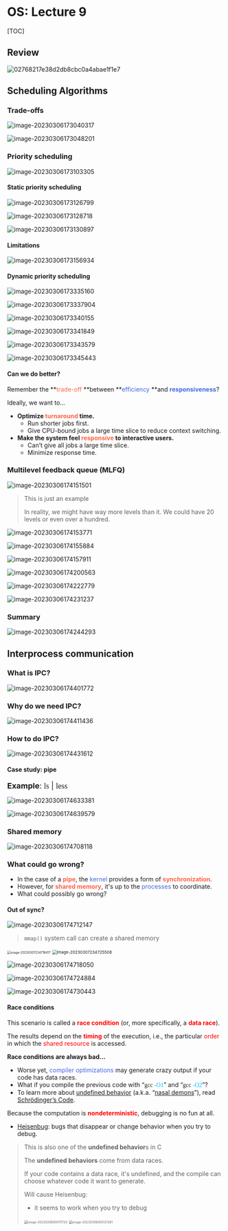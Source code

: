 # OS: Lecture 9

[TOC]

## Review

![02768217e38d2db8cbc0a4abae1f1e7](./02768217e38d2db8cbc0a4abae1f1e7.png)

## Scheduling Algorithms

### Trade-offs

![image-20230306173040317](./image-20230306173040317.png)

![image-20230306173048201](./image-20230306173048201.png)

### Priority scheduling

![image-20230306173103305](./image-20230306173103305.png)

#### Static priority scheduling

![image-20230306173126799](./image-20230306173126799.png)

![image-20230306173128718](./image-20230306173128718.png)

![image-20230306173130897](./image-20230306173130897.png)

#### Limitations

![image-20230306173156934](./image-20230306173156934.png)

#### Dynamic priority scheduling

![image-20230306173335160](./image-20230306173335160.png)

![image-20230306173337904](./image-20230306173337904.png)

![image-20230306173340155](./image-20230306173340155.png)

![image-20230306173341849](./image-20230306173341849.png)

![image-20230306173343579](./image-20230306173343579.png)

![image-20230306173345443](./image-20230306173345443.png)

#### Can we do better?

Remember the **<span style='color:tomato'>trade-off </span>**between **<span style='color:royalblue'>efficiency </span>**and **<span style='color:royalblue'>responsiveness</span>**? 

Ideally, we want to… 

* **Optimize <span style='color:tomato'>turnaround </span>time.** 
    * Run shorter jobs first. 
    * Give CPU-bound jobs a large time slice to reduce context switching. 
* **Make the system feel <span style='color:tomato'>responsive </span>to interactive users.** 
    * Can’t give all jobs a large time slice. 
    * Minimize response time.

### Multilevel feedback queue (MLFQ)

![image-20230306174151501](./image-20230306174151501.png)

> This is just an example
>
> In reality, we might have way more levels than it. We could have 20 levels or even over a hundred.

![image-20230306174153771](./image-20230306174153771.png)

![image-20230306174155884](./image-20230306174155884.png)

![image-20230306174157911](./image-20230306174157911.png)

![image-20230306174200563](./image-20230306174200563.png)

![image-20230306174222779](./image-20230306174222779.png)

![image-20230306174231237](./image-20230306174231237.png)

### Summary

![image-20230306174244293](./image-20230306174244293.png)

## Interprocess communication

### What is IPC?

![image-20230306174401772](./image-20230306174401772.png)

### Why do we need IPC?

![image-20230306174411436](./image-20230306174411436.png)

### How to do IPC?

![image-20230306174431612](./image-20230306174431612.png)

#### Case study: pipe

<div style='font-size:18px'>
    <b>Example</b>: <span style='font-family:cursive'>ls</span>  |  <span style='font-family:cursive'>less</span>
</div>

![image-20230306174633381](./image-20230306174633381.png)

![image-20230306174639579](./image-20230306174639579.png)

### Shared memory

![image-20230306174708118](./image-20230306174708118.png)

### What could go wrong?

* In the case of a **<span style='color:tomato'>pipe</span>**, the <span style='color:royalblue'>kernel </span>provides a form of **<span style='color:tomato'>synchronization</span>**.
* However, for **<span style='color:tomato'>shared memory</span>**, it's up to the <span style='color:royalblue'>processes </span>to coordinate.
* What could possibly go wrong?

#### Out of sync?

![image-20230306174712147](./image-20230306174712147.png)

> `mmap()` system call can create a shared memory

<img src="./image-20230307234716417.png" alt="image-20230307234716417" style="zoom: 50%;" />

<img src="./image-20230307234725508.png" alt="image-20230307234725508" style="zoom:67%;" />

![image-20230306174718050](./image-20230306174718050.png)

![image-20230306174724884](./image-20230306174724884.png)

![image-20230306174730443](./image-20230306174730443.png)

#### Race conditions

This scenario is called a <span style='color:red'>**race condition**</span> (or, more specifically, a <span style='color:red'>**data race**</span>). 

The results depend on the <span style='color:red'>**timing** </span>of the execution, i.e., the particular <span style='color:red'>order </span>in which the <span style='color:red'>shared resource</span> is accessed. 

**Race conditions are always bad…** 

* Worse yet, <span style='color:royalblue'>compiler optimizations</span> may generate crazy output if your code has data races. 
* What if you compile the previous code with “<span style='font-family:cursive'>gcc <span style='color:deepskyblue'>-O1</span></span>” and “<span style='font-family:cursive'>gcc <span style='color:deepskyblue'>-O2</span></span>”? 
* To learn more about <span><a style='' href='https://en.wikipedia.org/wiki/Undefined_behavior'>undefined behavior</a></span> (a.k.a. “[nasal demons](http://catb.org/jargon/html/N/nasal-demons.html)”), read [Schrödinger’s Code](https://queue.acm.org/detail.cfm?id=3468263).

Because the computation is <span style='color:red'>**nondeterministic**</span>, debugging is no fun at all.

* [Heisenbug](https://en.wikipedia.org/wiki/Heisenbug): bugs that disappear or change behavior when you try to debug.

> This is also one of the **undefined behavior**s in C
>
> The **undefined behaviors** come from data races.
>
> If your code contains a data race, it's undefined, and the compile can choose whatever code it want to generate.
>
> Will cause Heisenbug:
>
> * it seems to work when you try to debug
>
> <img src="./image-20230308000111720.png" alt="image-20230308000111720" style="zoom:50%;" /> 
>
> <img src="./image-20230308000137261.png" alt="image-20230308000137261" style="zoom:50%;" /> 

